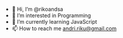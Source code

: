 - 👋 Hi, I’m @rikoandsa
- 👀 I’m interested in Programming
- 🌱 I’m currently learning JavaScript
- 📫 How to reach me andri.riku@gmail.com

<!---
rikoandsa/rikoandsa is a ✨ special ✨ repository because its `README.md` (this file) appears on your GitHub profile.
You can click the Preview link to take a look at your changes.
--->
